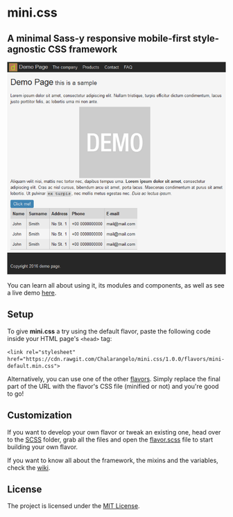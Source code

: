 # mini.css
## A minimal Sass-y responsive mobile-first style-agnostic CSS framework

![Demo page](/docs/demo.png)

You can learn all about using it, its modules and components, as well as see a live demo [here](https://chalarangelo.github.io/mini.css/).

## Setup

To give **mini.css** a try using the default flavor, paste the following code inside your HTML page's `<head>` tag:

	<link rel="stylesheet" href="https://cdn.rawgit.com/Chalarangelo/mini.css/1.0.0/flavors/mini-default.min.css">

Alternatively, you can use one of the other [flavors](https://github.com/Chalarangelo/mini.css/tree/master/flavors). Simply replace the final part of the URL with the flavor's CSS file (minified or not) and you're good to go!

## Customization

If you want to develop your own flavor or tweak an existing one, head over to the [SCSS](https://github.com/Chalarangelo/mini.css/tree/master/scss) folder, grab all the files and open the [flavor.scss](https://github.com/Chalarangelo/mini.css/blob/master/scss/flavor.scss) file to start building your own flavor. 

If you want to know all about the framework, the mixins and the variables, check the [wiki](https://github.com/Chalarangelo/mini.css/wiki). 

## License

The project is licensed under the [MIT License](https://github.com/Chalarangelo/mini.css/blob/master/LICENSE).